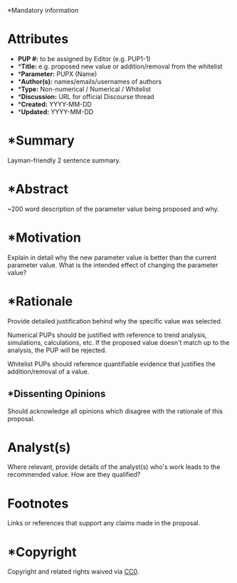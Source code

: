 *Mandatory information

# Attributes
- **PUP #:** to be assigned by Editor (e.g. PUP1-1)
- ***Title:** e.g. proposed new value or addition/removal from the whitelist
- ***Parameter:** PUPX (Name)
- ***Author(s):** names/emails/usernames of authors
- ***Type:** Non-numerical / Numerical / Whitelist
- ***Discussion:** URL for official Discourse thread
- ***Created:** YYYY-MM-DD
- ***Updated:** YYYY-MM-DD

# *Summary

Layman-friendly 2 sentence summary.

# *Abstract

~200 word description of the parameter value being proposed and why.

# *Motivation

Explain in detail why the new parameter value is better than the current parameter value. What is the intended effect of changing the parameter value?

# *Rationale

Provide detailed justification behind why the specific value was selected.

Numerical PUPs should be justified with reference to trend analysis, simulations, calculations, etc. If the proposed value doesn't match up to the analysis, the PUP will be rejected.

Whitelist PUPs should reference quantifiable evidence that justifies the addition/removal of a value.

## *Dissenting Opinions

Should acknowledge all opinions which disagree with the rationale of this proposal.

# Analyst(s)

Where relevant, provide details of the analyst(s) who's work leads to the recommended value. How are they qualified?

# Footnotes

Links or references that support any claims made in the proposal.

# *Copyright

Copyright and related rights waived via [CC0](https://creativecommons.org/publicdomain/zero/1.0/).

